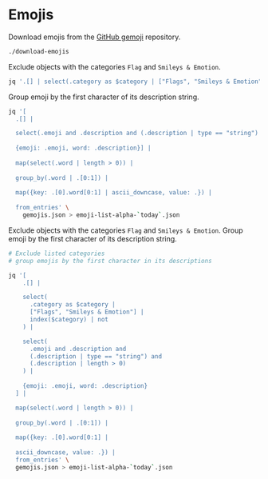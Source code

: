 # Emojis

Download emojis from the [GitHub gemoji](https://github.com/github/gemoji) repository.

```sh
./download-emojis
```

Exclude objects with the categories `Flag` and `Smileys & Emotion`.

```sh
jq '.[] | select(.category as $category | ["Flags", "Smileys & Emotion"] | index($category) | not)' gemojis.json
```

Group emoji by the first character of its description string.

```sh
jq '[
  .[] |

  select(.emoji and .description and (.description | type == "string") and (.description | length > 0)) |
  
  {emoji: .emoji, word: .description}] |
  
  map(select(.word | length > 0)) |
  
  group_by(.word | .[0:1]) |
  
  map({key: .[0].word[0:1] | ascii_downcase, value: .}) |
  
  from_entries' \
    gemojis.json > emoji-list-alpha-`today`.json
```

Exclude objects with the categories `Flag` and `Smileys & Emotion`. Group emoji by the first character of its description string.

```sh
# Exclude listed categories
# group emojis by the first character in its descriptions 

jq '[
    .[] |

    select(
      .category as $category |
      ["Flags", "Smileys & Emotion"] |
      index($category) | not
    ) |

    select(
      .emoji and .description and
      (.description | type == "string") and
      (.description | length > 0)
    ) |
  
    {emoji: .emoji, word: .description}
  ] |

  map(select(.word | length > 0)) |
  
  group_by(.word | .[0:1]) |
  
  map({key: .[0].word[0:1] |
  
  ascii_downcase, value: .}) |
  from_entries' \
  gemojis.json > emoji-list-alpha-`today`.json
```
